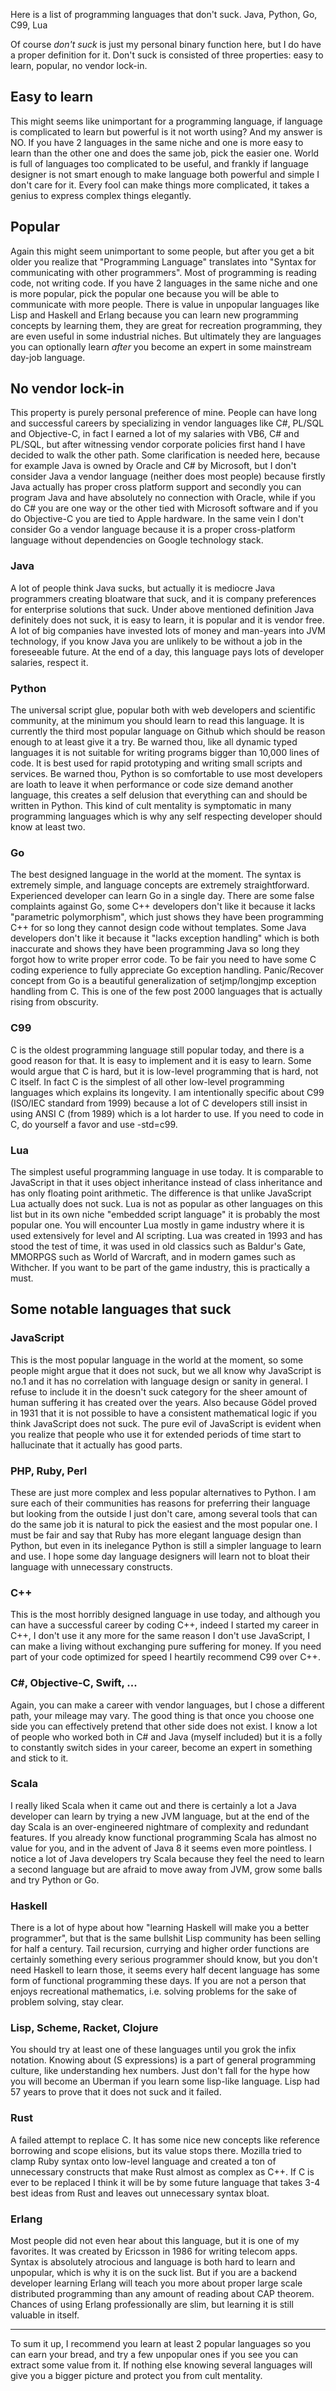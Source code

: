 Here is a list of programming languages that don't suck.
Java, Python, Go, C99, Lua

Of course *don't suck* is just my personal binary function here, but I do have a proper definition for it.
Don't suck is consisted of three properties: easy to learn, popular, no vendor lock-in.

## Easy to learn
This might seems like unimportant for a programming language, if language is complicated to learn but powerful is it not worth using? And my answer is NO. If you have 2 languages in the same niche and one is more easy to learn than the other one and does the same job, pick the easier one. World is full of languages too complicated to be useful, and frankly if language designer is not smart enough to make language both powerful and simple I don't care for it.
Every fool can make things more complicated, it takes a genius to express complex things elegantly.

## Popular
Again this might seem unimportant to some people, but after you get a bit older you realize that "Programming Language" translates into "Syntax for communicating with other programmers". Most of programming is reading code, not writing code. If you have 2 languages in the same niche and one is more popular, pick the popular one because you will be able to communicate with more people. There is value in unpopular languages like Lisp and Haskell and Erlang because you can learn new programming concepts by learning them, they are great for recreation programming, they are even useful in some industrial niches. But ultimately they are languages you can optionally learn _after_ you become an expert in some mainstream day-job language.

## No vendor lock-in
This property is purely personal preference of mine. People can have long and successful careers by specializing in vendor languages like C#, PL/SQL and Objective-C, in fact I earned a lot of my salaries with VB6, C# and PL/SQL, but after witnessing vendor corporate policies first hand I have decided to walk the other path.
Some clarification is needed here, because for example Java is owned by Oracle and C# by Microsoft, but I don't consider Java a vendor language (neither does most people) because firstly Java actually has proper cross platform support and secondly you can program Java and have absolutely no connection with Oracle, while if you do C# you are one way or the other tied with Microsoft software and if you do Objective-C you are tied to Apple hardware. In the same vein I don't consider Go a vendor language because it is a proper cross-platform language without dependencies on Google technology stack.

### Java
A lot of people think Java sucks, but actually it is mediocre Java programmers creating bloatware that suck, and it is company preferences for enterprise solutions that suck. Under above mentioned definition Java definitely does not suck, it is easy to learn, it is popular and it is vendor free. A lot of big companies have invested lots of money and man-years into JVM technology, if you know Java you are unlikely to be without a job in the foreseeable future. At the end of a day, this language pays lots of developer salaries, respect it.

### Python
The universal script glue, popular both with web developers and scientific community, at the minimum you should learn to read this language. It is currently the third most popular language on Github which should be reason enough to at least give it a try. Be warned thou, like all dynamic typed languages it is not suitable for writing programs bigger than 10,000 lines of code. It is best used for rapid prototyping and writing small scripts and services. Be warned thou, Python is so comfortable to use most developers are loath to leave it when performance or code size demand another language, this creates a self delusion that everything can and should be written in Python. This kind of cult mentality is symptomatic in many programming languages which is why any self respecting developer should know at least two.

### Go
The best designed language in the world at the moment. The syntax is extremely simple, and language concepts are extremely straightforward. Experienced developer can learn Go in a single day. There are some false complaints against Go, some C++ developers don't like it because it lacks "parametric polymorphism", which just shows they have been programming C++ for so long they cannot design code without templates. Some Java developers don't like it because it "lacks exception handling" which is both inaccurate and shows they have been programming Java so long they forgot how to write proper error code. To be fair you need to have some C coding experience to fully appreciate Go exception handling. Panic/Recover concept from Go is a beautiful generalization of setjmp/longjmp exception handling from C. This is one of the few post 2000 languages that is actually rising from obscurity.

### C99
C is the oldest programming language still popular today, and there is a good reason for that. It is easy to implement and it is easy to learn. Some would argue that C is hard, but it is low-level programming that is hard, not C itself. In fact C is the simplest of all other low-level programming languages which explains its longevity. I am intentionally specific about C99 (ISO/IEC standard from 1999) because a lot of C developers still insist in using ANSI C (from 1989) which is a lot harder to use. If you need to code in C, do yourself a favor and use -std=c99.

### Lua
The simplest useful programming language in use today. It is comparable to JavaScript in that it uses object inheritance instead of class inheritance and has only floating point arithmetic. The difference is that unlike JavaScript Lua actually does not suck. Lua is not as popular as other languages on this list but in its own niche "embedded script language" it is probably the most popular one. You will encounter Lua mostly in game industry where it is used extensively for level and AI scripting. Lua was created in 1993 and has stood the test of time, it was used in old classics such as Baldur's Gate, MMORPGS such as World of Warcraft, and in modern games such as Withcher. If you want to be part of the game industry, this is practically a must.


## Some notable languages that suck

### JavaScript
This is the most popular language in the world at the moment, so some people might argue that it does not suck, but we all know why JavaScript is no.1 and it has no correlation with language design or sanity in general.
I refuse to include it in the doesn't suck category for the sheer amount of human suffering it has created over the years. Also because Gödel proved in 1931 that it is not possible to have a consistent mathematical logic if you think JavaScript does not suck. The pure evil of JavaScript is evident when you realize that people who use it for extended periods of time start to hallucinate that it actually has good parts.

### PHP, Ruby, Perl
These are just more complex and less popular alternatives to Python. I am sure each of their communities has reasons for preferring their language but looking from the outside I just don't care, among several tools that can do the same job it is natural to pick the easiest and the most popular one.
I must be fair and say that Ruby has more elegant language design than Python, but even in its inelegance Python is still a simpler language to learn and use. I hope some day language designers will learn not to bloat their language with unnecessary constructs.

### C++
This is the most horribly designed language in use today, and although you can have a successful career by coding C++, indeed I started my career in C++, I don't use it any more for the same reason I don't use JavaScript, I can make a living without exchanging pure suffering for money. If you need part of your code optimized for speed I heartily recommend C99 over C++.

### C#, Objective-C, Swift, ...
Again, you can make a career with vendor languages, but I chose a different path, your mileage may vary.
The good thing is that once you choose one side you can effectively pretend that other side does not exist. I know a lot of people who worked both in C# and Java (myself included) but it is a folly to constantly switch sides in your career, become an expert in something and stick to it.

### Scala
I really liked Scala when it came out and there is certainly a lot a Java developer can learn by trying a new JVM language, but at the end of the day Scala is an over-engineered nightmare of complexity and redundant features. If you already know functional programming Scala has almost no value for you, and in the advent of Java 8 it seems even more pointless. I notice a lot of Java developers try Scala because they feel the need to learn a second language but are afraid to move away from JVM, grow some balls and try Python or Go.

### Haskell 
There is a lot of hype about how "learning Haskell will make you a better programmer", but that is the same bullshit Lisp community has been selling for half a century. Tail recursion, currying and higher order functions are certainly something every serious programmer should know, but you don't need Haskell to learn those, it seems every half decent language has some form of functional programming these days. If you are not a person that enjoys recreational mathematics, i.e. solving problems for the sake of problem solving, stay clear.

### Lisp, Scheme, Racket, Clojure
You should try at least one of these languages until you grok the infix notation. Knowing about (S expressions) is a part of general programming culture, like understanding hex numbers. Just don't fall for the hype how you will become an Uberman if you learn some lisp-like language. Lisp had 57 years to prove that it does not suck and it failed.

### Rust
A failed attempt to replace C. It has some nice new concepts like reference borrowing and scope elisions, but its value stops there. Mozilla tried to clamp Ruby syntax onto low-level language and created a ton of unnecessary constructs that make Rust almost as complex as C++. If C is ever to be replaced I think it will be by some future language that takes 3-4 best ideas from Rust and leaves out unnecessary syntax bloat.

### Erlang
Most people did not even hear about this language, but it is one of my favorites. It was created by Ericsson in 1986 for writing telecom apps. Syntax is absolutely atrocious and language is both hard to learn and unpopular, which is why it is on the suck list. But if you are a backend developer learning Erlang will teach you more about proper large scale distributed programming than any amount of reading about CAP theorem. Chances of using Erlang professionally are slim, but learning it is still valuable in itself.

----

To sum it up, I recommend you learn at least 2 popular languages so you can earn your bread, and try a few unpopular ones if you see you can extract some value from it. If nothing else knowing several languages will give you a bigger picture and protect you from cult mentality.

